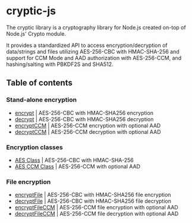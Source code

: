 # cryptic-js

The cryptic library is a cryptography library for Node.js created on-top of Node.js' Crypto module.

It provides a standardized API to access encryption/decryption of data/strings and files utilizing AES-256-CBC with HMAC-SHA-256 and support for CCM Mode and AAD authorization with AES-256-CCM, and hashing/salting with PBKDF2S and SHA512.

## Table of contents

### Stand-alone encryption

- [encrypt](#encrypt) | AES-256-CBC with HMAC-SHA256 encryption
- [decrypt](#decrypt) | AES-256-CBC with HMAC-SHA256 decryption
- [encryptCCM](#encryptCCM) | AES-256-CCM encryption with optional AAD
- [decryptCCM](#decryptCCM) | AES-256-CCM decryption with optional AAD

### Encryption classes

- [AES Class](#AES-Class) | AES-256-CBC with HMAC-SHA-256
- [AES CCM Class](#AES-CCM-Class) | AES-256-CCM with optional AAD

### File encryption

- [encryptFile](#encryptFile) | AES-256-CBC with HMAC-SHA256 file encryption
- [decryptFile](#decryptFile) | AES-256-CBC with HMAC-SHA256 file decryption
- [encryptFileCCM](#encryptFileCCM) | AES-256-CCM file encryption with optional AAD
- [decryptFileCCM](#decryptFileCCM) | AES-256-CCM file decryption with optional AAD
